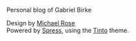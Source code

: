 Personal blog of Gabriel Birke

Design by [Michael Rose](https://mademistakes.com/)  
Powered by [Spress](http://spress.yosymfony.com), using the [Tinto](https://github.com/enzolutions/spress-tinto-theme/) theme.
